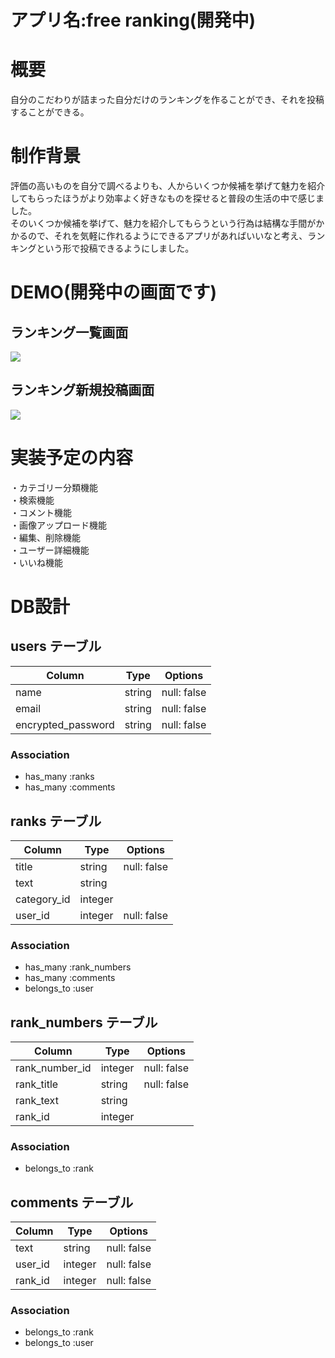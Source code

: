 # アプリ名:free ranking(開発中)

# 概要
自分のこだわりが詰まった自分だけのランキングを作ることができ、それを投稿することができる。

# 制作背景
評価の高いものを自分で調べるよりも、人からいくつか候補を挙げて魅力を紹介してもらったほうがより効率よく好きなものを探せると普段の生活の中で感じました。  
そのいくつか候補を挙げて、魅力を紹介してもらうという行為は結構な手間がかかるので、それを気軽に作れるようにできるアプリがあればいいなと考え、ランキングという形で投稿できるようにしました。  

# DEMO(開発中の画面です)
## ランキング一覧画面
![](https://i.gyazo.com/a4d36b800fc69eca8f32b2422a7f015d.png)
## ランキング新規投稿画面
![](https://i.gyazo.com/80671af07d1c7fbaab58b3c1ea159421.png)

# 実装予定の内容
・カテゴリー分類機能  
・検索機能  
・コメント機能  
・画像アップロード機能  
・編集、削除機能  
・ユーザー詳細機能  
・いいね機能  


# DB設計

## users テーブル

| Column                | Type   | Options     |
| --------------------- | ------ | ----------- |
| name                  | string | null: false |
| email                 | string | null: false |
| encrypted_password    | string | null: false |

### Association

- has_many :ranks
- has_many :comments

## ranks テーブル

| Column                | Type    | Options     |
| --------------------- | ------- | ----------- |
| title                 | string  | null: false |
| text                  | string  |             |
| category_id           | integer |             |
| user_id               | integer | null: false |

### Association

- has_many :rank_numbers
- has_many :comments
- belongs_to :user

## rank_numbers テーブル

| Column                | Type    | Options     |
| --------------------- | ------- | ----------- |
| rank_number_id        | integer | null: false |
| rank_title            | string  | null: false |
| rank_text             | string  |             |
| rank_id               | integer |             |

### Association

- belongs_to :rank

## comments テーブル

| Column                | Type    | Options     |
| --------------------- | ------- | ----------- |
| text                  | string  | null: false |
| user_id               | integer | null: false |
| rank_id               | integer | null: false |

### Association

- belongs_to :rank
- belongs_to :user

